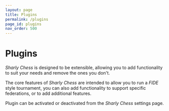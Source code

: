 ```yaml
---
layout: page
title: Plugins
permalink: /plugins
page_id: plugins
nav_order: 500
---
```


# Plugins

_Sharly Chess_ is designed to be extensible, allowing you to add functionality to suit your needs and remove the ones you don't.

The core features of _Sharly Chess_ are intended to allow you to run a _FIDE_ style tournament, you can also add functionality to support specific federations, or to add additional features.

Plugin can be activated or deactivated from the _Sharly Chess_ settings page.
